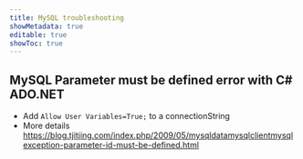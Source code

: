 ```yaml
---
title: MySQL troubleshooting
showMetadata: true
editable: true
showToc: true
---
```


## MySQL Parameter must be defined error with C# ADO.NET
- Add `Allow User Variables=True;` to a connectionString
- More details https://blog.tjitjing.com/index.php/2009/05/mysqldatamysqlclientmysqlexception-parameter-id-must-be-defined.html
